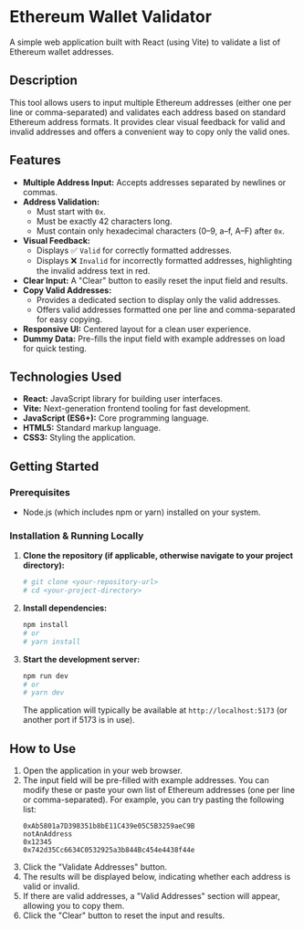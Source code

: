 # Ethereum Wallet Validator

A simple web application built with React (using Vite) to validate a list of Ethereum wallet addresses.

## Description

This tool allows users to input multiple Ethereum addresses (either one per line or comma-separated) and validates each address based on standard Ethereum address formats. It provides clear visual feedback for valid and invalid addresses and offers a convenient way to copy only the valid ones.

## Features

*   **Multiple Address Input:** Accepts addresses separated by newlines or commas.
*   **Address Validation:**
    *   Must start with `0x`.
    *   Must be exactly 42 characters long.
    *   Must contain only hexadecimal characters (0–9, a–f, A–F) after `0x`.
*   **Visual Feedback:**
    *   Displays ✅ `Valid` for correctly formatted addresses.
    *   Displays ❌ `Invalid` for incorrectly formatted addresses, highlighting the invalid address text in red.
*   **Clear Input:** A "Clear" button to easily reset the input field and results.
*   **Copy Valid Addresses:**
    *   Provides a dedicated section to display only the valid addresses.
    *   Offers valid addresses formatted one per line and comma-separated for easy copying.
*   **Responsive UI:** Centered layout for a clean user experience.
*   **Dummy Data:** Pre-fills the input field with example addresses on load for quick testing.

## Technologies Used

*   **React:** JavaScript library for building user interfaces.
*   **Vite:** Next-generation frontend tooling for fast development.
*   **JavaScript (ES6+):** Core programming language.
*   **HTML5:** Standard markup language.
*   **CSS3:** Styling the application.

## Getting Started

### Prerequisites

*   Node.js (which includes npm or yarn) installed on your system.

### Installation & Running Locally

1.  **Clone the repository (if applicable, otherwise navigate to your project directory):**
    ```bash
    # git clone <your-repository-url>
    # cd <your-project-directory>
    ```

2.  **Install dependencies:**
    ```bash
    npm install
    # or
    # yarn install
    ```

3.  **Start the development server:**
    ```bash
    npm run dev
    # or
    # yarn dev
    ```
    The application will typically be available at `http://localhost:5173` (or another port if 5173 is in use).

## How to Use

1.  Open the application in your web browser.
2.  The input field will be pre-filled with example addresses. You can modify these or paste your own list of Ethereum addresses (one per line or comma-separated).
    For example, you can try pasting the following list:
    ```
    0xAb5801a7D398351b8bE11C439e05C5B3259aeC9B
    notAnAddress
    0x12345
    0x742d35Cc6634C0532925a3b844Bc454e4438f44e
    ```
3.  Click the "Validate Addresses" button.
4.  The results will be displayed below, indicating whether each address is valid or invalid.
5.  If there are valid addresses, a "Valid Addresses" section will appear, allowing you to copy them.
6.  Click the "Clear" button to reset the input and results.


